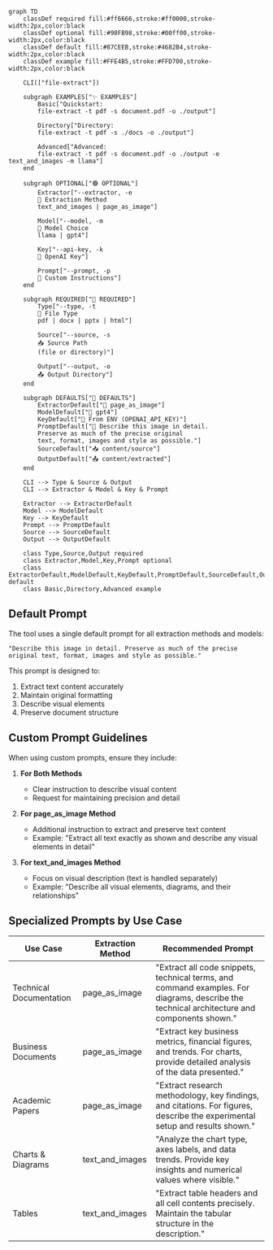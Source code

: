```mermaid
graph TD
    classDef required fill:#ff6666,stroke:#ff0000,stroke-width:2px,color:black
    classDef optional fill:#98FB98,stroke:#00ff00,stroke-width:2px,color:black
    classDef default fill:#87CEEB,stroke:#4682B4,stroke-width:2px,color:black
    classDef example fill:#FFE4B5,stroke:#FFD700,stroke-width:2px,color:black

    CLI(["file-extract"])

    subgraph EXAMPLES["✨ EXAMPLES"]
        Basic["Quickstart:
        file-extract -t pdf -s document.pdf -o ./output"]

        Directory["Directory:
        file-extract -t pdf -s ./docs -o ./output"]

        Advanced["Advanced:
        file-extract -t pdf -s document.pdf -o ./output -e text_and_images -m llama"]
    end

    subgraph OPTIONAL["🟢 OPTIONAL"]
        Extractor["--extractor, -e
        📄 Extraction Method
        text_and_images | page_as_image"]

        Model["--model, -m
        🤖 Model Choice
        llama | gpt4"]

        Key["--api-key, -k
        🔑 OpenAI Key"]

        Prompt["--prompt, -p
        💭 Custom Instructions"]
    end

    subgraph REQUIRED["🔴 REQUIRED"]
        Type["--type, -t
        📄 File Type
        pdf | docx | pptx | html"]

        Source["--source, -s
        📥 Source Path
        (file or directory)"]

        Output["--output, -o
        📤 Output Directory"]
    end

    subgraph DEFAULTS["🔵 DEFAULTS"]
        ExtractorDefault["📄 page_as_image"]
        ModelDefault["🤖 gpt4"]
        KeyDefault["🔑 From ENV (OPENAI_API_KEY)"]
        PromptDefault["💭 Describe this image in detail.
        Preserve as much of the precise original
        text, format, images and style as possible."]
        SourceDefault["📥 content/source"]
        OutputDefault["📤 content/extracted"]
    end

    CLI --> Type & Source & Output
    CLI --> Extractor & Model & Key & Prompt

    Extractor --> ExtractorDefault
    Model --> ModelDefault
    Key --> KeyDefault
    Prompt --> PromptDefault
    Source --> SourceDefault
    Output --> OutputDefault

    class Type,Source,Output required
    class Extractor,Model,Key,Prompt optional
    class ExtractorDefault,ModelDefault,KeyDefault,PromptDefault,SourceDefault,OutputDefault default
    class Basic,Directory,Advanced example
```

## Default Prompt

The tool uses a single default prompt for all extraction methods and models:

```
"Describe this image in detail. Preserve as much of the precise original text, format, images and style as possible."
```

This prompt is designed to:
1. Extract text content accurately
2. Maintain original formatting
3. Describe visual elements
4. Preserve document structure

## Custom Prompt Guidelines

When using custom prompts, ensure they include:

1. **For Both Methods**
   - Clear instruction to describe visual content
   - Request for maintaining precision and detail

2. **For page_as_image Method**
   - Additional instruction to extract and preserve text content
   - Example: "Extract all text exactly as shown and describe any visual elements in detail"

3. **For text_and_images Method**
   - Focus on visual description (text is handled separately)
   - Example: "Describe all visual elements, diagrams, and their relationships"

## Specialized Prompts by Use Case

| Use Case | Extraction Method | Recommended Prompt |
|----------|------------------|-------------------|
| Technical Documentation | page_as_image | "Extract all code snippets, technical terms, and command examples. For diagrams, describe the technical architecture and components shown." |
| Business Documents | page_as_image | "Extract key business metrics, financial figures, and trends. For charts, provide detailed analysis of the data presented." |
| Academic Papers | page_as_image | "Extract research methodology, key findings, and citations. For figures, describe the experimental setup and results shown." |
| Charts & Diagrams | text_and_images | "Analyze the chart type, axes labels, and data trends. Provide key insights and numerical values where visible." |
| Tables | text_and_images | "Extract table headers and all cell contents precisely. Maintain the tabular structure in the description." |
